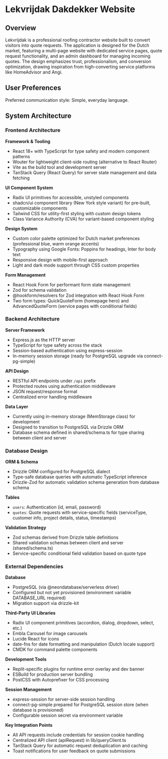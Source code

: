 # Lekvrijdak Dakdekker Website

## Overview

Lekvrijdak is a professional roofing contractor website built to convert visitors into quote requests. The application is designed for the Dutch market, featuring a multi-page website with dedicated service pages, quote request functionality, and an admin dashboard for managing incoming quotes. The design emphasizes trust, professionalism, and conversion optimization, drawing inspiration from high-converting service platforms like HomeAdvisor and Angi.

## User Preferences

Preferred communication style: Simple, everyday language.

## System Architecture

### Frontend Architecture

**Framework & Tooling**
- React 18+ with TypeScript for type safety and modern component patterns
- Wouter for lightweight client-side routing (alternative to React Router)
- Vite as the build tool and development server
- TanStack Query (React Query) for server state management and data fetching

**UI Component System**
- Radix UI primitives for accessible, unstyled components
- shadcn/ui component library (New York style variant) for pre-built, customizable components
- Tailwind CSS for utility-first styling with custom design tokens
- Class Variance Authority (CVA) for variant-based component styling

**Design System**
- Custom color palette optimized for Dutch market preferences (professional blue, warm orange accents)
- Typography using Google Fonts: Poppins for headings, Inter for body text
- Responsive design with mobile-first approach
- Light and dark mode support through CSS custom properties

**Form Management**
- React Hook Form for performant form state management
- Zod for schema validation
- @hookform/resolvers for Zod integration with React Hook Form
- Two form types: QuickQuoteForm (homepage hero) and AdvancedQuoteForm (service pages with conditional fields)

### Backend Architecture

**Server Framework**
- Express.js as the HTTP server
- TypeScript for type safety across the stack
- Session-based authentication using express-session
- In-memory session storage (ready for PostgreSQL upgrade via connect-pg-simple)

**API Design**
- RESTful API endpoints under `/api` prefix
- Protected routes using authentication middleware
- JSON request/response format
- Centralized error handling middleware

**Data Layer**
- Currently using in-memory storage (MemStorage class) for development
- Designed to transition to PostgreSQL via Drizzle ORM
- Database schema defined in shared/schema.ts for type sharing between client and server

### Database Design

**ORM & Schema**
- Drizzle ORM configured for PostgreSQL dialect
- Type-safe database queries with automatic TypeScript inference
- Drizzle-Zod for automatic validation schema generation from database schema

**Tables**
- `users`: Authentication (id, email, password)
- `quotes`: Quote requests with service-specific fields (serviceType, customer info, project details, status, timestamps)

**Validation Strategy**
- Zod schemas derived from Drizzle table definitions
- Shared validation schemas between client and server (shared/schema.ts)
- Service-specific conditional field validation based on quote type

### External Dependencies

**Database**
- PostgreSQL (via @neondatabase/serverless driver)
- Configured but not yet provisioned (environment variable DATABASE_URL required)
- Migration support via drizzle-kit

**Third-Party UI Libraries**
- Radix UI component primitives (accordion, dialog, dropdown, select, etc.)
- Embla Carousel for image carousels
- Lucide React for icons
- date-fns for date formatting and manipulation (Dutch locale support)
- CMDK for command palette components

**Development Tools**
- Replit-specific plugins for runtime error overlay and dev banner
- ESBuild for production server bundling
- PostCSS with Autoprefixer for CSS processing

**Session Management**
- express-session for server-side session handling
- connect-pg-simple prepared for PostgreSQL session store (when database is provisioned)
- Configurable session secret via environment variable

**Key Integration Points**
- All API requests include credentials for session cookie handling
- Centralized API client (apiRequest) in lib/queryClient.ts
- TanStack Query for automatic request deduplication and caching
- Toast notifications for user feedback on quote submissions